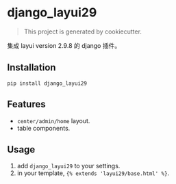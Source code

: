 # django_layui29

> This project is generated by cookiecutter.

集成 layui version 2.9.8 的 django 插件。

## Installation

`pip install django_layui29`

## Features

- `center/admin/home` layout.
- table components.

## Usage

1. add `django_layui29` to your settings.
2. in your template, `{% extends 'layui29/base.html' %}`.
